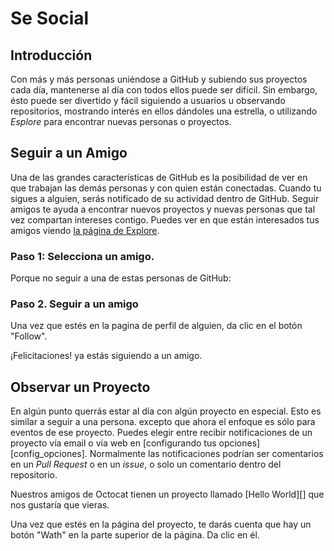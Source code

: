 Se Social
=========

## Introducción ##

Con más y más personas uniéndose a GitHub y subiendo sus proyectos cada día, mantenerse al día con todos ellos puede ser difícil. Sin embargo, ésto puede ser divertido y fácil siguiendo a usuarios u observando repositorios, mostrando interés en ellos dándoles una estrella, o utilizando _Esplore_ para encontrar nuevas personas o proyectos.


## Seguir a un Amigo ##

Una de las grandes características de GitHub es la posibilidad de ver en que trabajan las demás personas y con quien están conectadas. Cuando tu sigues a alguien, serás notificado de su actividad dentro de GitHub. Seguir amigos te ayuda a encontrar nuevos proyectos y nuevas personas que tal vez compartan intereses contigo. Puedes ver en que están interesados tus amigos viendo [la página de Explore][explore].

[explore]: https://github.com/explore

### Paso 1: Selecciona un amigo.

Porque no seguir a una de estas personas de GitHub:

### Paso 2. Seguir a un amigo

Una vez que estés en la pagina de perfil de alguien, da clic en el botón "Follow".


¡Felicitaciones! ya estás siguiendo a un amigo.


## Observar un Proyecto

En algún punto querrás estar al día con algún proyecto en especial. Esto es similar a seguir a una persona. excepto que ahora el enfoque es sólo para eventos de ese proyecto. Puedes elegir entre recibir notificaciones de un proyecto vía email o vía web en [configurando tus opciones][config_opciones]. Normalmente las notificaciones podrían ser comentarios en un _Pull Request_ o en un _issue_, o solo un comentario dentro del repositorio.

Nuestros amigos de Octocat tienen un proyecto llamado [Hello World][] que nos gustaría que vieras.

Una vez que estés en la página del proyecto, te darás cuenta que hay un botón "Wath" en la parte superior de la página. Da clic en él.
